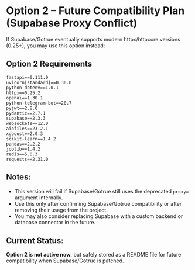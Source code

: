# Option 2 – Future Compatibility Plan (Supabase Proxy Conflict)

If Supabase/Gotrue eventually supports modern httpx/httpcore versions (0.25+), you may use this option instead:

## Option 2 Requirements
```text
fastapi==0.111.0
uvicorn[standard]==0.30.0
python-dotenv==1.0.1
httpx==0.25.2
openai==1.30.1
python-telegram-bot==20.7
pyjwt==2.8.0
pydantic==2.7.1
supabase==2.3.3
websockets==12.0
aiofiles==23.2.1
xgboost==2.0.3
scikit-learn==1.4.2
pandas==2.2.2
joblib==1.4.2
redis==5.0.3
requests==2.31.0
```

## Notes:
- This version will fail if Supabase/Gotrue still uses the deprecated `proxy=` argument internally.
- Use this only after confirming Supabase/Gotrue compatibility or after removing their usage from the project.
- You may also consider replacing Supabase with a custom backend or database connector in the future.

## Current Status:
**Option 2 is not active now**, but safely stored as a README file for future compatibility when Supabase/Gotrue is patched.